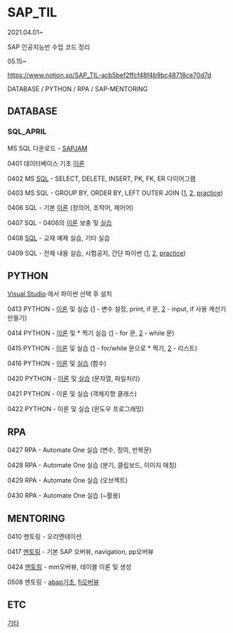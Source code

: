 # SAP_TIL

2021.04.01~

SAP 인공지능반 수업 코드 정리


05.15~

https://www.notion.so/SAP_TIL-acb5bef2ffcf48f4b9bc48718ce70d7d



DATABASE / PYTHON / RPA / SAP-MENTORING


## DATABASE

### SQL_APRIL

MS SQL 다운로드 - [SAPJAM](https://jam4.sapjam.com/groups/fFJ00g5Ls7H8YGIFkjwJyZ/documents/hMI2TTFMbIo3ngc9MHY6RH/slide_viewer)

0401 데이터베이스 기초 [이론](https://github.com/daddimi/SAP_TIL/blob/main/DATABASE/SQL_APRIL/0401_database.md)

0402 MS [SQL](https://github.com/daddimi/SAP_TIL/blob/main/DATABASE/SQL_APRIL/0402_SQL1.sql) - SELECT, DELETE, INSERT, PK, FK, ER 다이어그램

0403 MS SQL - GROUP BY, ORDER BY, LEFT OUTER JOIN ([1](https://github.com/daddimi/SAP_TIL/blob/main/DATABASE/SQL_APRIL/0403_SQL1.sql), [2](https://github.com/daddimi/SAP_TIL/blob/main/DATABASE/SQL_APRIL/0403_SQL2.sql), [practice](https://github.com/daddimi/SAP_TIL/blob/main/DATABASE/SQL_APRIL/0403_SQL_PRACTICE.sql))

0406 SQL - 기본 [이론](https://github.com/daddimi/SAP_TIL/blob/main/DATABASE/SQL_APRIL/0406_database.md) (정의어, 조작어, 제어어)

0407 SQL - 0406의 [이론](https://github.com/daddimi/SAP_TIL/blob/main/DATABASE/SQL_APRIL/0407_database.md) 보충 및 [실습](https://github.com/daddimi/SAP_TIL/blob/main/DATABASE/SQL_APRIL/0407_SQL1.sql)

0408 [SQL](https://github.com/daddimi/SAP_TIL/blob/main/DATABASE/SQL_APRIL/0408_SQL1.sql) - 교재 예제 실습, 기타 실습

0409 SQL - 전체 내용 실습, 시험공지, 간단 파이썬 ([1](https://github.com/daddimi/SAP_TIL/blob/main/DATABASE/SQL_APRIL/0409_SQL1.sql), [2](https://github.com/daddimi/SAP_TIL/blob/main/DATABASE/SQL_APRIL/0409_SQL2.sql), [practice](https://github.com/daddimi/SAP_TIL/blob/main/DATABASE/SQL_APRIL/0409_SQL_PRACTICE.sql))




## PYTHON 

[Visual Studio](https://visualstudio.microsoft.com/ko/free-developer-offers/) 에서 파이썬 선택 후 설치

0413 PYTHON - [이론](https://github.com/daddimi/SAP_TIL/blob/main/PYTHON/PYTHON_APRIL/0413_PYTHON.md) 및 실습 ([1](https://github.com/daddimi/SAP_TIL/blob/main/PYTHON/PYTHON_APRIL/0413_PYTHON1/0413_PYTHON1/_0413_PYTHON1.py) - 변수 설정, print, if 문,  [2](https://github.com/daddimi/SAP_TIL/blob/main/PYTHON/PYTHON_APRIL/0413_PYTHON2/0413_PYTHON2/_0413_PYTHON2.py) - input, if 사용 계산기 만들기)

0414 PYTHON - [이론](https://github.com/daddimi/SAP_TIL/blob/main/PYTHON/PYTHON_APRIL/0414_PYTHON.md) 및 * 찍기 실습 ([1](https://github.com/daddimi/SAP_TIL/blob/main/PYTHON/PYTHON_APRIL/0414_PYTHON1/0414_PYTHON1/_0414_PYTHON1.py) - for 문, [2](https://github.com/daddimi/SAP_TIL/blob/main/PYTHON/PYTHON_APRIL/0414_PYTHON2/0414_PYTHON2/_0414_PYTHON2.py) - while 문)

0415 PYTHON - [이론](https://github.com/daddimi/SAP_TIL/blob/main/PYTHON/PYTHON_APRIL/0415_PYTHON.md) 및 실습 ([1](https://github.com/daddimi/SAP_TIL/blob/main/PYTHON/PYTHON_APRIL/0415_PYTHON1/0415_PYTHON1/_0415_PYTHON1.py) - for/while 문으로 * 찍기, [2](https://github.com/daddimi/SAP_TIL/blob/main/PYTHON/PYTHON_APRIL/0415_PYTHON2/0415_PYTHON2/_0415_PYTHON2.py) - 리스트)

0416 PYTHON - [이론](https://github.com/daddimi/SAP_TIL/blob/main/PYTHON/PYTHON_APRIL/0416_PYTHON.md) 및 [실습](https://github.com/daddimi/SAP_TIL/blob/main/PYTHON/PYTHON_APRIL/0416_PYTHON1/0416_PYTHON1/_0416_PYTHON1.py) (함수)

0420 PYTHON - [이론](https://github.com/daddimi/SAP_TIL/blob/main/PYTHON/PYTHON_APRIL/0420_PYTHON.md) 및 [실습](https://github.com/daddimi/SAP_TIL/blob/main/PYTHON/PYTHON_APRIL/0420_PYTHON1/0420_PYTHON1/_0420_PYTHON1.py) (문자열, 파일처리)

0421 PYTHON - 이론 및 실습 (객체지향 클래스)

0422 PYTHON - 이론 및 실습 (윈도우 프로그래밍)


## RPA

0427 RPA - Automate One 실습 (변수, 정의, 반복문)

0428 RPA - Automate One 실습 (분기, 클립보드, 이미지 매칭)

0429 RPA - Automate One 실습 (오브젝트)

0430 RPA - Automate One 실습 (~활용)

## MENTORING

0410 멘토링 - 오리엔테이션

0417 [멘토링](https://github.com/daddimi/SAP_TIL/blob/main/MENTORING/0417_mentoring.md) - 기본 SAP 오버뷰, navigation, pp오버뷰

0424 [멘토링](https://github.com/daddimi/SAP_TIL/blob/main/MENTORING/0424_mentoring.md) - mm오버뷰, 테이블 이론 및 생성

0508 멘토링 - [abap기초](https://github.com/daddimi/SAP_TIL/blob/main/MENTORING/0508_mentoring_code.md), [fi오버뷰](https://github.com/daddimi/SAP_TIL/blob/main/MENTORING/0508_mentoring.md)

## ETC
[기타](https://github.com/daddimi/SAP_TIL/tree/main/etc)




